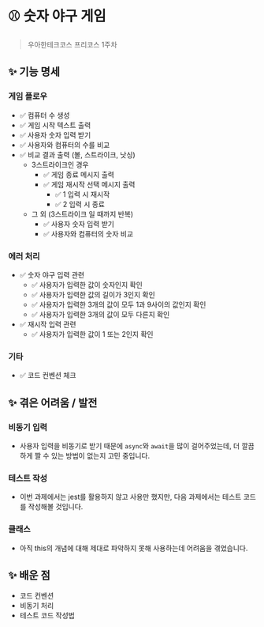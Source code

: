 # ⚾ 숫자 야구 게임
> 우아한테크코스 프리코스 1주차

## ✨ 기능 명세
### 게임 플로우

- ✅ 컴퓨터 수 생성 
- ✅ 게임 시작 텍스트 출력
- ✅ 사용자 숫자 입력 받기
- ✅ 사용자와 컴퓨터의 수를 비교
- ✅ 비교 결과 출력 (볼, 스트라이크, 낫싱)
    - 3스트라이크인 경우
        - ✅ 게임 종료 메시지 출력
        - ✅ 게임 재시작 선택 메시지 출력
            - ✅ 1 입력 시 재시작
            - ✅ 2 입력 시 종료
    - 그 외 (3스트라이크 일 때까지 반복)
        - ✅ 사용자 숫자 입력 받기
        - ✅ 사용자와 컴퓨터의 숫자 비교


### 에러 처리
- ✅ 숫자 야구 입력 관련
    - ✅ 사용자가 입력한 값이 숫자인지 확인
    - ✅ 사용자가 입력한 값의 길이가 3인지 확인
    - ✅ 사용자가 입력한 3개의 값이 모두 1과 9사이의 값인지 확인
    - ✅ 사용자가 입력한 3개의 값이 모두 다른지 확인
- ✅ 재시작 입력 관련
    - ✅ 사용자가 입력한 값이 1 또는 2인지 확인

### 기타
- ✅ 코드 컨벤션 체크

## ✨ 겪은 어려움 / 발전 
### 비동기 입력
- 사용자 입력을 비동기로 받기 때문에 `async`와 `await`을 많이 걸어주었는데, 더 깔끔하게 짤 수 있는 방법이 없는지 고민 중입니다.

### 테스트 작성
- 이번 과제에서는 jest를 활용하지 않고 사용만 했지만, 다음 과제에서는 테스트 코드를 작성해볼 것입니다.

### 클래스
- 아직 this의 개념에 대해 제대로 파악하지 못해 사용하는데 어려움을 겪었습니다.

## ✨ 배운 점
- 코드 컨벤션
- 비동기 처리
- 테스트 코드 작성법